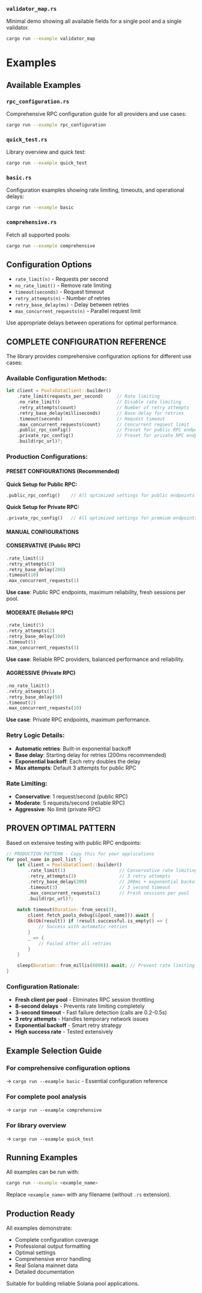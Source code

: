 ### `validator_map.rs`
Minimal demo showing all available fields for a single pool and a single validator.
```bash
cargo run --example validator_map
```
# Examples

## Available Examples

### `rpc_configuration.rs`
Comprehensive RPC configuration guide for all providers and use cases:
```bash
cargo run --example rpc_configuration
```

### `quick_test.rs`
Library overview and quick test:
```bash
cargo run --example quick_test
```

### `basic.rs`
Configuration examples showing rate limiting, timeouts, and operational delays:
```bash
cargo run --example basic
```

### `comprehensive.rs`
Fetch all supported pools:
```bash
cargo run --example comprehensive
```

## Configuration Options

- `rate_limit(n)` - Requests per second
- `no_rate_limit()` - Remove rate limiting
- `timeout(seconds)` - Request timeout
- `retry_attempts(n)` - Number of retries
- `retry_base_delay(ms)` - Delay between retries
- `max_concurrent_requests(n)` - Parallel request limit

Use appropriate delays between operations for optimal performance.

## **COMPLETE CONFIGURATION REFERENCE**

The library provides comprehensive configuration options for different use cases:

### **Available Configuration Methods:**

```rust
let client = PoolsDataClient::builder()
    .rate_limit(requests_per_second)     // Rate limiting
    .no_rate_limit()                     // Disable rate limiting
    .retry_attempts(count)               // Number of retry attempts
    .retry_base_delay(milliseconds)      // Base delay for retries
    .timeout(seconds)                    // Request timeout
    .max_concurrent_requests(count)      // Concurrent request limit
    .public_rpc_config()                 // Preset for public RPC endpoints
    .private_rpc_config()                // Preset for private RPC endpoints
    .build(rpc_url)?;
```

### **Production Configurations:**

#### **PRESET CONFIGURATIONS (Recommended)**

**Quick Setup for Public RPC:**
```rust
.public_rpc_config()    // All optimized settings for public endpoints
```

**Quick Setup for Private RPC:**
```rust
.private_rpc_config()   // All optimized settings for premium endpoints
```

#### **MANUAL CONFIGURATIONS**

#### **CONSERVATIVE (Public RPC)**
```rust
.rate_limit(1)
.retry_attempts(3)
.retry_base_delay(200)
.timeout(10)
.max_concurrent_requests(1)
```
**Use case**: Public RPC endpoints, maximum reliability, fresh sessions per pool.

#### **MODERATE (Reliable RPC)**
```rust
.rate_limit(5)
.retry_attempts(2)
.retry_base_delay(100)
.timeout(5)
.max_concurrent_requests(3)
```
**Use case**: Reliable RPC providers, balanced performance and reliability.

#### **AGGRESSIVE (Private RPC)**
```rust
.no_rate_limit()
.retry_attempts(1)
.retry_base_delay(50)
.timeout(2)
.max_concurrent_requests(10)
```
**Use case**: Private RPC endpoints, maximum performance.

### **Retry Logic Details:**
- **Automatic retries**: Built-in exponential backoff
- **Base delay**: Starting delay for retries (200ms recommended)
- **Exponential backoff**: Each retry doubles the delay
- **Max attempts**: Default 3 attempts for public RPC

### **Rate Limiting:**
- **Conservative**: 1 request/second (public RPC)
- **Moderate**: 5 requests/second (reliable RPC)
- **Aggressive**: No limit (private RPC)

## **PROVEN OPTIMAL PATTERN**

Based on extensive testing with public RPC endpoints:

```rust
// PRODUCTION PATTERN - Copy this for your applications
for pool_name in pool_list {
    let client = PoolsDataClient::builder()
        .rate_limit(1)                    // Conservative rate limiting
        .retry_attempts(3)                // 3 retry attempts
        .retry_base_delay(200)            // 200ms + exponential backoff
        .timeout(3)                       // 3 second timeout
        .max_concurrent_requests(1)       // Fresh sessions per pool
        .build(rpc_url)?;
    
    match timeout(Duration::from_secs(3),
        client.fetch_pools_debug(&[pool_name])).await {
        Ok(Ok(result)) if !result.successful.is_empty() => {
            // Success with automatic retries
        }
        _ => {
            // Failed after all retries
        }
    }

    sleep(Duration::from_millis(8000)).await; // Prevent rate limiting
}
```

### **Configuration Rationale:**
- **Fresh client per pool** - Eliminates RPC session throttling
- **8-second delays** - Prevents rate limiting completely  
- **3-second timeout** - Fast failure detection (calls are 0.2-0.5s)
- **3 retry attempts** - Handles temporary network issues
- **Exponential backoff** - Smart retry strategy
- **High success rate** - Tested extensively

## Example Selection Guide

### **For comprehensive configuration options**
→ `cargo run --example basic` - Essential configuration reference

### **For complete pool analysis**
→ `cargo run --example comprehensive`

### **For library overview**
→ `cargo run --example quick_test`

## Running Examples

All examples can be run with:
```bash
cargo run --example <example_name>
```

Replace `<example_name>` with any filename (without `.rs` extension).

## Production Ready

All examples demonstrate:
- Complete configuration coverage
- Professional output formatting
- Optimal settings
- Comprehensive error handling
- Real Solana mainnet data
- Detailed documentation

Suitable for building reliable Solana pool applications.
